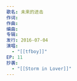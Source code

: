 ```yaml
---
歌名: 未来的进击
作词: 
作曲: 
编曲: 
专辑: 
发行: 2016-07-04
演唱:
  - "[[tfboy]]"
EP: 11
抄袭:
  - "[[Storm in Lover]]"
---
```


